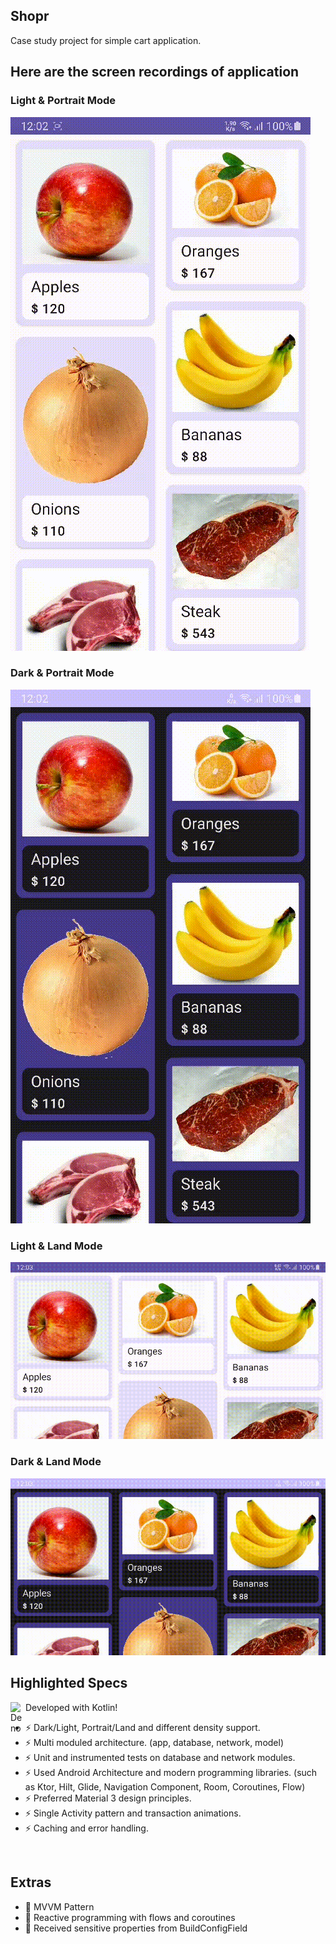 ## Shopr

Case study project for simple cart application.
<br />

## Here are the screen recordings of application

### Light & Portrait Mode

![Light Mode](portrait_light.gif)

### Dark & Portrait Mode

![Light Mode](portrait_dark.gif)

### Light & Land Mode

![Light Mode](land_light.gif)

### Dark & Land Mode

![Light Mode](land_dark.gif)

## Highlighted Specs
<img align="left" alt="Deno" width="24px" src="https://user-images.githubusercontent.com/6463980/28998869-97bca9dc-7a03-11e7-8a95-3bbe9c1f7926.png"/> Developed with Kotlin!
- ⚡ Dark/Light, Portrait/Land and different density support.
- ⚡ Multi moduled architecture. (app, database, network, model)
- ⚡ Unit and instrumented tests on database and network modules.
- ⚡ Used Android Architecture and modern programming libraries. (such as Ktor, Hilt, Glide, Navigation Component, Room, Coroutines, Flow)
- ⚡ Preferred Material 3 design principles.
- ⚡ Single Activity pattern and transaction animations.
- ⚡ Caching and error handling.
<br />

## Extras
- 💪 MVVM Pattern
- 💪 Reactive programming with flows and coroutines
- 💪 Received sensitive properties from BuildConfigField